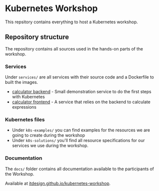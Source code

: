 # Kubernetes Workshop

This repsitory contains everything to host a Kubernetes workshop.

## Repository structure

The repository contains all sources used in the hands-on parts of the workshop.

### Services

Under `services/` are all services with their source code and a Dockerfile to built the images.

- [calculator backend](services/calculator-backend/) - Small demonstration service to do the first steps with Kubernetes
- [calculator frontend](services/calculator-frontend/) - A service that relies on the backend to calculate expressions

### Kubernetes files

- Under `k8s-examples/` you can find examples for the resources we are going to create during the workshop
- Under `k8s-solutions/` you'll find all resource specifications for our services we use during the workshop.

### Documentation

The `docs/` folder contains all documentation available to the participants of the Workshop.

Available at [itdesign.github.io/kubernetes-workshop](https://itdesign.github.io/kubernetes-workshop/).
